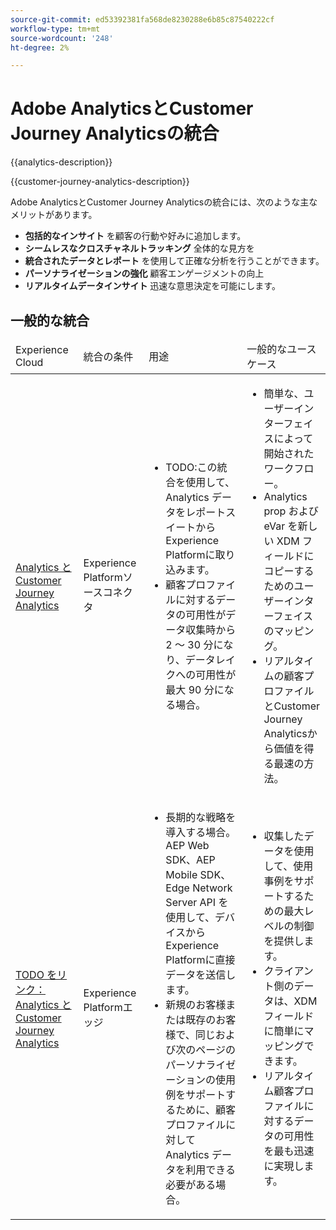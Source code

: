 ```yaml
---
source-git-commit: ed53392381fa568de8230288e6b85c87540222cf
workflow-type: tm+mt
source-wordcount: '248'
ht-degree: 2%

---
```



# Adobe AnalyticsとCustomer Journey Analyticsの統合

{{analytics-description}}

{{customer-journey-analytics-description}}

Adobe AnalyticsとCustomer Journey Analyticsの統合には、次のような主なメリットがあります。

+ **包括的なインサイト** を顧客の行動や好みに追加します。
+ **シームレスなクロスチャネルトラッキング** 全体的な見方を
+ **統合されたデータとレポート** を使用して正確な分析を行うことができます。
+ **パーソナライゼーションの強化** 顧客エンゲージメントの向上
+ **リアルタイムデータインサイト** 迅速な意思決定を可能にします。

## 一般的な統合

<table>
    <thead>
        <tr>
            <td>Experience Cloud</td>
            <td>統合の条件</td>
            <td>用途</td>
            <td>一般的なユースケース</td>
        </tr>
    </thead>
    <tbody>
        <tr>
            <td><a href="../../integrations/tutorials/analytics-customer-journey-analytics/experience-platform-source-connector.md" target="_blank" rel="noreferrer">Analytics とCustomer Journey Analytics</a></td>
            <td>Experience Platformソースコネクタ</td>
            <td>
                <ul>
                    <li>TODO:この統合を使用して、Analytics データをレポートスイートからExperience Platformに取り込みます。</li>
                    <li>顧客プロファイルに対するデータの可用性がデータ収集時から 2 ～ 30 分になり、データレイクへの可用性が最大 90 分になる場合。</li>
                </ul>
            </td>
            <td>
                <ul>
                    <li>簡単な、ユーザーインターフェイスによって開始されたワークフロー。</li>
                    <li>Analytics prop および eVar を新しい XDM フィールドにコピーするためのユーザーインターフェイスのマッピング。</li>
                    <li>リアルタイムの顧客プロファイルとCustomer Journey Analyticsから価値を得る最速の方法。</li>
                </ul>
            </td>
        </tr>
        <tr>
            <td><a href="https://www.adobe.com/" target="_blank" rel="noreferrer">TODO をリンク：Analytics とCustomer Journey Analytics</a></td>
            <td>Experience Platformエッジ</td>
            <td>
                <ul>
                    <li>長期的な戦略を導入する場合。 AEP Web SDK、AEP Mobile SDK、Edge Network Server API を使用して、デバイスからExperience Platformに直接データを送信します。</li>
                    <li>新規のお客様または既存のお客様で、同じおよび次のページのパーソナライゼーションの使用例をサポートするために、顧客プロファイルに対して Analytics データを利用できる必要がある場合。</li>
                </ul>
            </td>
            <td>
                <ul>
                    <li>収集したデータを使用して、使用事例をサポートするための最大レベルの制御を提供します。</li>
                    <li>クライアント側のデータは、XDM フィールドに簡単にマッピングできます。</li>
                    <li>リアルタイム顧客プロファイルに対するデータの可用性を最も迅速に実現します。</li>
                </ul>
            </td>
        </tr>  
    </tbody>          
</table>
